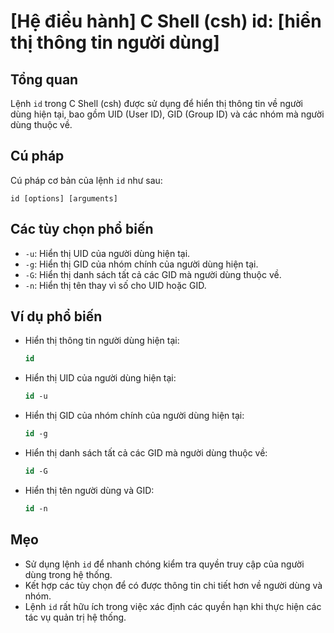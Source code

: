 # [Hệ điều hành] C Shell (csh) id: [hiển thị thông tin người dùng]

## Tổng quan
Lệnh `id` trong C Shell (csh) được sử dụng để hiển thị thông tin về người dùng hiện tại, bao gồm UID (User ID), GID (Group ID) và các nhóm mà người dùng thuộc về.

## Cú pháp
Cú pháp cơ bản của lệnh `id` như sau:
```
id [options] [arguments]
```

## Các tùy chọn phổ biến
- `-u`: Hiển thị UID của người dùng hiện tại.
- `-g`: Hiển thị GID của nhóm chính của người dùng hiện tại.
- `-G`: Hiển thị danh sách tất cả các GID mà người dùng thuộc về.
- `-n`: Hiển thị tên thay vì số cho UID hoặc GID.

## Ví dụ phổ biến
- Hiển thị thông tin người dùng hiện tại:
  ```csh
  id
  ```

- Hiển thị UID của người dùng hiện tại:
  ```csh
  id -u
  ```

- Hiển thị GID của nhóm chính của người dùng hiện tại:
  ```csh
  id -g
  ```

- Hiển thị danh sách tất cả các GID mà người dùng thuộc về:
  ```csh
  id -G
  ```

- Hiển thị tên người dùng và GID:
  ```csh
  id -n
  ```

## Mẹo
- Sử dụng lệnh `id` để nhanh chóng kiểm tra quyền truy cập của người dùng trong hệ thống.
- Kết hợp các tùy chọn để có được thông tin chi tiết hơn về người dùng và nhóm.
- Lệnh `id` rất hữu ích trong việc xác định các quyền hạn khi thực hiện các tác vụ quản trị hệ thống.